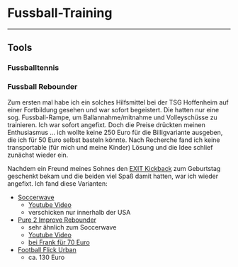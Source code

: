 # Fussball-Training

---

## Tools

### Fussballtennis

### Fussball Rebounder

Zum ersten mal habe ich ein solches Hilfsmittel bei der TSG Hoffenheim auf einer Fortbildung gesehen und war sofort begeistert. Die hatten nur eine sog. Fussball-Rampe, um Ballannahme/mitnahme und Volleyschüsse zu trainieren. Ich war sofort angefixt. Doch die Preise drückten meinen Enthusiasmus ... ich wollte keine 250 Euro für die Billigvariante ausgeben, die ich für 50 Euro selbst basteln könnte. Nach Recherche fand ich keine transportable (für mich und meine Kinder) Lösung und die Idee schlief zunächst wieder ein.

Nachdem ein Freund meines Sohnes den [EXIT Kickback](https://www.exittoys.de/fusball/exit-kickback-fusball-rebounder-124x90cm-43-23-10-00) zum Geburtstag geschenkt bekam und die beiden viel Spaß damit hatten, war ich wieder angefixt. Ich fand diese Varianten:

- [Soccerwave](https://www.soccerwave.com/)
  - [Youtube Video](https://www.youtube.com/watch?v=jY37Hzavuk0)
  - verschicken nur innerhalb der USA
- [Pure 2 Improve Rebounder](http://pure2improve.com/index.php/products/football/soccer-rebounder.html)
  - sehr ähnlich zum Soccerwave
  - [Youtube Video](https://www.youtube.com/watch?v=n_6NMefwcdc&list=PLdfJbLMazZpZeuek2GPIpMmvbxGmoOH-Y)
  - [bei Frank für 70 Euro](https://www.checkfrank.de/pure2improve-fussball-rebounder/672653?source=tradetracker&utm_source=tradetracker&utm_medium=cpc&utm_campaign=feed&utm_content=dfw_tracker_4860-672653#tabs)
- [Football Flick Urban](https://www.youtube.com/watch?v=4OCkXjFqpvI)
  - ca. 130 Euro

